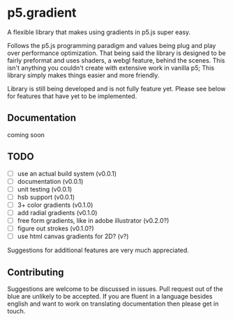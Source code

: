 # p5.gradient

A flexible library that makes using gradients in p5.js super easy.

Follows the p5.js programming paradigm and values being plug and play over performance optimization. That being said the library is designed to be fairly preformat and uses shaders, a webgl feature, behind the scenes. This isn't anything you couldn't create with extensive work in vanilla p5; This library simply makes things easier and more friendly.

Library is still being developed and is not fully feature yet. Please see below for features that have yet to be implemented.

## Documentation

coming soon

## TODO

- [ ] use an actual build system (v0.0.1)
- [ ] documentation (v0.0.1)
- [ ] unit testing (v0.0.1)
- [ ] hsb support (v0.0.1)
- [ ] 3+ color gradients (v0.1.0)
- [ ] add radial gradients (v0.1.0)
- [ ] free form gradients, like in adobe illustrator (v0.2.0?)
- [ ] figure out strokes (v0.1.0?)
- [ ] use html canvas gradients for 2D? (v?)

Suggestions for additional features are very much appreciated.

## Contributing

Suggestions are welcome to be discussed in issues. Pull request out of the blue are unlikely to be accepted. If you are fluent in a language besides english and want to work on translating documentation then please get in touch.